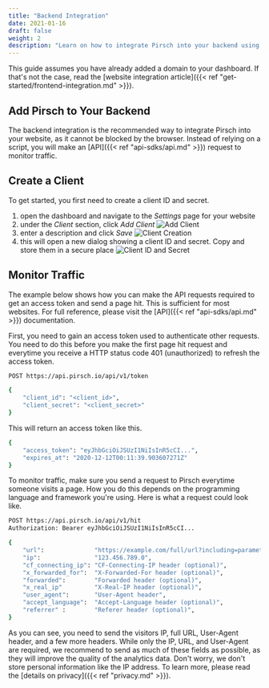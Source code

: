 ```yaml
---
title: "Backend Integration"
date: 2021-01-16
draft: false
weight: 2
description: "Learn on how to integrate Pirsch into your backend using our API and client SDKs."
---
```


This guide assumes you have already added a domain to your dashboard. If that's not the case, read the [website integration article]({{< ref "get-started/frontend-integration.md" >}}).

## Add Pirsch to Your Backend

The backend integration is the recommended way to integrate Pirsch into your website, as it cannot be blocked by the browser. Instead of relying on a script, you will make an [API]({{< ref "api-sdks/api.md" >}}) request to monitor traffic.

## Create a Client

To get started, you first need to create a client ID and secret.

1. open the dashboard and navigate to the *Settings* page for your website
2. under the *Client* section, click *Add Client* ![Add Client](/integration/backend-client.png)
3. enter a description and click *Save* ![Client Creation](/integration/backend-create-client.png)
4. this will open a new dialog showing a client ID and secret. Copy and store them in a secure place ![Client ID and Secret](/integration/backend-client-id-secret.png)

## Monitor Traffic

The example below shows how you can make the API requests required to get an access token and send a page hit. This is sufficient for most websites. For full reference, please visit the [API]({{< ref "api-sdks/api.md" >}}) documentation.

First, you need to gain an access token used to authenticate other requests. You need to do this before you make the first page hit request and everytime you receive a HTTP status code 401 (unauthorized) to refresh the access token.

```Bash
POST https://api.pirsch.io/api/v1/token

{
    "client_id": "<client_id>",
    "client_secret": "<client_secret>"
}
```

This will return an access token like this.

```Bash
{
    "access_token": "eyJhbGciOiJSUzI1NiIsInR5cCI...",
    "expires_at": "2020-12-12T00:11:39.903607271Z"
}
```

To monitor traffic, make sure you send a request to Pirsch everytime someone visits a page. How you do this depends on the programming language and framework you're using. Here is what a request could look like.

```Bash
POST https://api.pirsch.io/api/v1/hit
Authorization: Bearer eyJhbGciOiJSUzI1NiIsInR5cCI...

{
    "url":              "https://example.com/full/url?including=parameters",
    "ip":               "123.456.789.0",
    "cf_connecting_ip": "CF-Connecting-IP header (optional)",
    "x_forwarded_for":  "X-Forwarded-For header (optional)",
    "forwarded":        "Forwarded header (optional)",
    "x_real_ip"         "X-Real-IP header (optional)",
    "user_agent":       "User-Agent header",
    "accept_language":  "Accept-Language header (optional)",
    "referrer" :        "Referer header (optional)",
}
```

As you can see, you need to send the visitors IP, full URL, User-Agent header, and a few more headers. While only the IP, URL, and User-Agent are required, we recommend to send as much of these fields as possible, as they will improve the quality of the analytics data. Don't worry, we don't store personal information like the IP address. To learn more, please read the [details on privacy]({{< ref "privacy.md" >}}).
